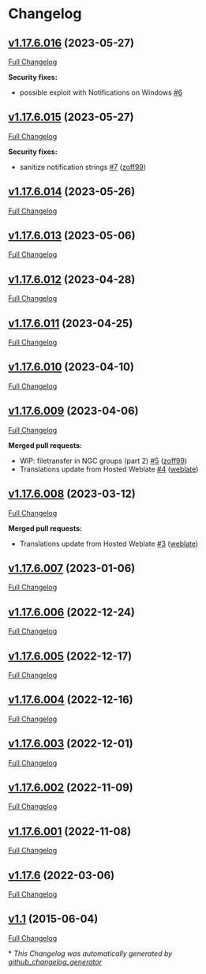 # Changelog

## [v1.17.6.016](https://github.com/Zoxcore/qTox_enhanced/tree/v1.17.6.016) (2023-05-27)

[Full Changelog](https://github.com/Zoxcore/qTox_enhanced/compare/v1.17.6.015...v1.17.6.016)

**Security fixes:**

- possible exploit with Notifications on Windows [\#6](https://github.com/Zoxcore/qTox_enhanced/issues/6)

## [v1.17.6.015](https://github.com/Zoxcore/qTox_enhanced/tree/v1.17.6.015) (2023-05-27)

[Full Changelog](https://github.com/Zoxcore/qTox_enhanced/compare/v1.17.6.014...v1.17.6.015)

**Security fixes:**

- sanitize notification strings [\#7](https://github.com/Zoxcore/qTox_enhanced/pull/7) ([zoff99](https://github.com/zoff99))

## [v1.17.6.014](https://github.com/Zoxcore/qTox_enhanced/tree/v1.17.6.014) (2023-05-26)

[Full Changelog](https://github.com/Zoxcore/qTox_enhanced/compare/v1.17.6.013...v1.17.6.014)

## [v1.17.6.013](https://github.com/Zoxcore/qTox_enhanced/tree/v1.17.6.013) (2023-05-06)

[Full Changelog](https://github.com/Zoxcore/qTox_enhanced/compare/v1.17.6.012...v1.17.6.013)

## [v1.17.6.012](https://github.com/Zoxcore/qTox_enhanced/tree/v1.17.6.012) (2023-04-28)

[Full Changelog](https://github.com/Zoxcore/qTox_enhanced/compare/v1.17.6.011...v1.17.6.012)

## [v1.17.6.011](https://github.com/Zoxcore/qTox_enhanced/tree/v1.17.6.011) (2023-04-25)

[Full Changelog](https://github.com/Zoxcore/qTox_enhanced/compare/v1.17.6.010...v1.17.6.011)

## [v1.17.6.010](https://github.com/Zoxcore/qTox_enhanced/tree/v1.17.6.010) (2023-04-10)

[Full Changelog](https://github.com/Zoxcore/qTox_enhanced/compare/v1.17.6.009...v1.17.6.010)

## [v1.17.6.009](https://github.com/Zoxcore/qTox_enhanced/tree/v1.17.6.009) (2023-04-06)

[Full Changelog](https://github.com/Zoxcore/qTox_enhanced/compare/v1.17.6.008...v1.17.6.009)

**Merged pull requests:**

- WIP: filetransfer in NGC groups \(part 2\) [\#5](https://github.com/Zoxcore/qTox_enhanced/pull/5) ([zoff99](https://github.com/zoff99))
- Translations update from Hosted Weblate [\#4](https://github.com/Zoxcore/qTox_enhanced/pull/4) ([weblate](https://github.com/weblate))

## [v1.17.6.008](https://github.com/Zoxcore/qTox_enhanced/tree/v1.17.6.008) (2023-03-12)

[Full Changelog](https://github.com/Zoxcore/qTox_enhanced/compare/v1.17.6.007...v1.17.6.008)

**Merged pull requests:**

- Translations update from Hosted Weblate [\#3](https://github.com/Zoxcore/qTox_enhanced/pull/3) ([weblate](https://github.com/weblate))

## [v1.17.6.007](https://github.com/Zoxcore/qTox_enhanced/tree/v1.17.6.007) (2023-01-06)

[Full Changelog](https://github.com/Zoxcore/qTox_enhanced/compare/v1.17.6.006...v1.17.6.007)

## [v1.17.6.006](https://github.com/Zoxcore/qTox_enhanced/tree/v1.17.6.006) (2022-12-24)

[Full Changelog](https://github.com/Zoxcore/qTox_enhanced/compare/v1.17.6.005...v1.17.6.006)

## [v1.17.6.005](https://github.com/Zoxcore/qTox_enhanced/tree/v1.17.6.005) (2022-12-17)

[Full Changelog](https://github.com/Zoxcore/qTox_enhanced/compare/v1.17.6.004...v1.17.6.005)

## [v1.17.6.004](https://github.com/Zoxcore/qTox_enhanced/tree/v1.17.6.004) (2022-12-16)

[Full Changelog](https://github.com/Zoxcore/qTox_enhanced/compare/v1.17.6.003...v1.17.6.004)

## [v1.17.6.003](https://github.com/Zoxcore/qTox_enhanced/tree/v1.17.6.003) (2022-12-01)

[Full Changelog](https://github.com/Zoxcore/qTox_enhanced/compare/v1.17.6.002...v1.17.6.003)

## [v1.17.6.002](https://github.com/Zoxcore/qTox_enhanced/tree/v1.17.6.002) (2022-11-09)

[Full Changelog](https://github.com/Zoxcore/qTox_enhanced/compare/v1.17.6.001...v1.17.6.002)

## [v1.17.6.001](https://github.com/Zoxcore/qTox_enhanced/tree/v1.17.6.001) (2022-11-08)

[Full Changelog](https://github.com/Zoxcore/qTox_enhanced/compare/v1.17.6...v1.17.6.001)

## [v1.17.6](https://github.com/Zoxcore/qTox_enhanced/tree/v1.17.6) (2022-03-06)

[Full Changelog](https://github.com/Zoxcore/qTox_enhanced/compare/v1.1...v1.17.6)

## [v1.1](https://github.com/Zoxcore/qTox_enhanced/tree/v1.1) (2015-06-04)

[Full Changelog](https://github.com/Zoxcore/qTox_enhanced/compare/18cee41cfb2a38fb63634d9898b9bba3b40ff462...v1.1)



\* *This Changelog was automatically generated by [github_changelog_generator](https://github.com/github-changelog-generator/github-changelog-generator)*
